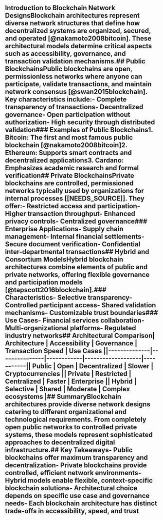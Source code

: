 ## Introduction to Blockchain Network DesignsBlockchain architectures represent diverse network structures that define how decentralized systems are organized, secured, and operated [@nakamoto2008bitcoin]. These architectural models determine critical aspects such as accessibility, governance, and transaction validation mechanisms.## Public BlockchainsPublic blockchains are open, permissionless networks where anyone can participate, validate transactions, and maintain network consensus [@swan2015blockchain]. Key characteristics include:- Complete transparency of transactions- Decentralized governance- Open participation without authorization- High security through distributed validation### Examples of Public Blockchains1. **Bitcoin**: The first and most famous public blockchain [@nakamoto2008bitcoin]2. **Ethereum**: Supports smart contracts and decentralized applications3. **Cardano**: Emphasizes academic research and formal verification## Private BlockchainsPrivate blockchains are controlled, permissioned networks typically used by organizations for internal processes [[NEEDS_SOURCE]]. They offer:- Restricted access and participation- Higher transaction throughput- Enhanced privacy controls- Centralized governance### Enterprise Applications- Supply chain management- Internal financial settlements- Secure document verification- Confidential inter-departmental transactions## Hybrid and Consortium ModelsHybrid blockchain architectures combine elements of public and private networks, offering flexible governance and participation models [@tapscott2016blockchain].### Characteristics- Selective transparency- Controlled participant access- Shared validation mechanisms- Customizable trust boundaries### Use Cases- Financial services collaboration- Multi-organizational platforms- Regulated industry networks## Architectural Comparison| Architecture | Accessibility | Governance | Transaction Speed | Use Cases ||--------------|---------------|------------|-------------------|-----------|| Public       | Open          | Decentralized | Slower           | Cryptocurrencies || Private      | Restricted    | Centralized  | Faster           | Enterprise || Hybrid       | Selective     | Shared       | Moderate         | Complex ecosystems |## SummaryBlockchain architectures provide diverse network designs catering to different organizational and technological requirements. From completely open public networks to controlled private systems, these models represent sophisticated approaches to decentralized digital infrastructure.## Key Takeaways- Public blockchains offer maximum transparency and decentralization- Private blockchains provide controlled, efficient network environments- Hybrid models enable flexible, context-specific blockchain solutions- Architectural choice depends on specific use case and governance needs- Each blockchain architecture has distinct trade-offs in accessibility, speed, and trust